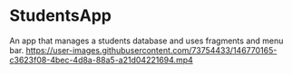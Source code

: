 # StudentsApp
An app that manages a students database and uses fragments and menu bar. 
https://user-images.githubusercontent.com/73754433/146770165-c3623f08-4bec-4d8a-88a5-a21d04221694.mp4
